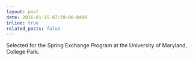 ```yaml
---
layout: post
date: 2016-01-15 07:59:00-0400
inline: true
related_posts: false
---
```


Selected for the Spring Exchange Program at the University of Maryland, College Park.
